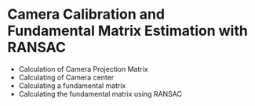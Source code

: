 # Camera Calibration and Fundamental Matrix Estimation with RANSAC
- Calculation of Camera Projection Matrix
- Calculating of Camera center
- Calculating a fundamental matrix
- Calculating the fundamental matrix using RANSAC
 
